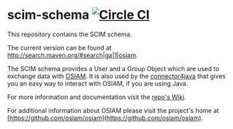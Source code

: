 # scim-schema [![Circle CI](https://circleci.com/gh/osiam/scim-schema.svg?style=svg)](https://circleci.com/gh/osiam/scim-schema)

This repository contains the SCIM schema.

The current version can be found at http://search.maven.org/#search|ga|1|osiam.

The SCIM schema provides a User and a Group Object which are used to exchange
data with [OSIAM](https://github.com/osiam/osiam). It is also used by the
[connector4java](https://github.com/osiam/connector4java) that gives you an easy
way to interact with OSIAM, if you are using Java.

For more information and documentation visit the
[repo's Wiki](https://github.com/osiam/scim-schema/wiki).

For additional information about OSIAM please visit the project's home
at [https://github.com/osiam/osiam](https://github.com/osiam/osiam).

